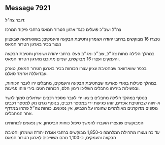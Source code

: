 ## Message 7921

דובר צה"ל:

צה"ל ושב"כ פועלים כנגד ארגון הטרור חמאס ברחבי פיקוד המרכז

נעצרו 16 מבוקשים ברחבי יהודה ושומרון וחטיבת הבקעה והעמקים; בשווארוואה שבעציון נעצר בכיר בארגון הטרור חמאס

במהלך הלילה כוחות צה״ל, שב״כ ומג״ב פעלו ברחבי יהודה ושומרון וחטיבת הבקעה והעמקים ועצרו 16 מבוקשים, שניים מתוכם מארגון הטרור חמאס. 

בכפר שווארוואה שבחטיבת עציון עצרו הכוחות בכיר בארגון הטרור חמאס, טארק עבדאללה אחמד סאלם.

במהלך פעילות בואדי פארעה שבחטיבת הבקעה והעמקים, מחבלים ירו לעבר הכוחות, ובפעילות ביריחו מחבלים השליכו רימון הלם, הכוחות הגיבו בירי וזוהו פגיעות.

בנוסף במהלך הלילה מחבלים ביצעו ירי לעבר מספר רכבים ישראלים סמוך לגשר א-זיווה שבחטיבת אפרים, זוהו פגיעות ירי במספר רכבים, בנוסף נגרם נזק למספר רכבים נוספים מדוקרנים מאולתרים שהונחו על הכביש, אין נפגעים. כוחות צה״ל פתחו במרדף אחר המחבלים.

המבוקשים שנעצרו הועברו להמשך טיפול כוחות הביטחון, אין נפגעים לכוחותינו

עד כה נעצרו מתחילת המלחמה כ-1,850 מבוקשים ברחבי אוגדת יהודה ושומרון וחטיבת הבקעה והעמקים, כ-1,100 מהם משוייכים לארגון הטרור חמאס

